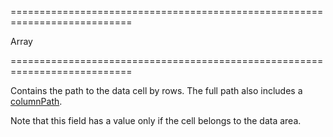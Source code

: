 <!--**
/*-------------------------------------------
    Auto-generated file. Do not modify.
-------------------------------------------

**-->
===========================================================================
<!--type-->Array<!--/type-->
===========================================================================

<!--shortDescription-->
Contains the path to the data cell by rows. The full path also includes a [columnPath](/Documentation/ApiReference/UI_Widgets/dxPivotGrid/Pivot_Grid_Cell/#columnPath).
<!--/shortDescription-->

<!--fullDescription-->
Note that this field has a value only if the cell belongs to the data area.
<!--/fullDescription-->